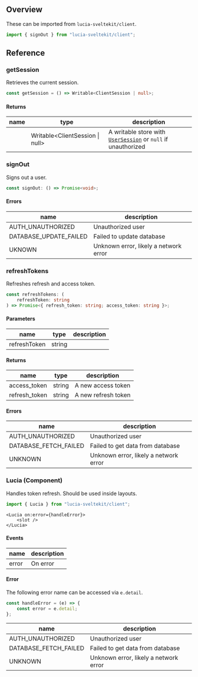 ## Overview

These can be imported from `lucia-sveltekit/client`.

```ts
import { signOut } from "lucia-sveltekit/client";
```

## Reference

### getSession

Retrieves the current session.

```ts
const getSession = () => Writable<ClientSession | null>;
```

#### Returns

| name | type                            | description                                                   |
| ---- | ------------------------------- | ------------------------------------------------------------- |
|      | Writable<ClientSession \| null> | A writable store with [`UserSession`](/references/types#clientsession) or `null` if unauthorized |

### signOut

Signs out a user.

```ts
const signOut: () => Promise<void>;
```

#### Errors

| name                   | description                           |
| ---------------------- | ------------------------------------- |
| AUTH_UNAUTHORIZED      | Unauthorized user                     |
| DATABASE_UPDATE_FAILED | Failed to update database             |
| UKNOWN                 | Unknown error, likely a network error |

### refreshTokens

Refreshes refresh and access token.

```ts
const refreshTokens: (
    refreshToken: string
) => Promise<{ refresh_token: string; access_token: string }>;
```

#### Parameters

| name         | type   | description |
| ------------ | ------ | ----------- |
| refreshToken | string |             |

#### Returns

| name          | type   | description         |
| ------------- | ------ | ------------------- |
| access_token  | string | A new access token  |
| refresh_token | string | A new refresh token |

#### Errors

| name                  | description                           |
| --------------------- | ------------------------------------- |
| AUTH_UNAUTHORIZED     | Unauthorized user                     |
| DATABASE_FETCH_FAILED | Failed to get data from database      |
| UNKNOWN               | Unknown error, likely a network error |

### Lucia (Component)

Handles token refresh. Should be used inside layouts.

```ts
import { Lucia } from "lucia-sveltekit/client";
```

```tsx
<Lucia on:error={handleError}>
    <slot />
</Lucia>
```

#### Events

| name  | description |
| ----- | ----------- |
| error | On error    |

#### Error

The following error name can be accessed via `e.detail`.

```ts
const handleError = (e) => {
    const error = e.detail;
};
```

| name                  | description                           |
| --------------------- | ------------------------------------- |
| AUTH_UNAUTHORIZED     | Unauthorized user                     |
| DATABASE_FETCH_FAILED | Failed to get data from database      |
| UNKNOWN               | Unknown error, likely a network error |
